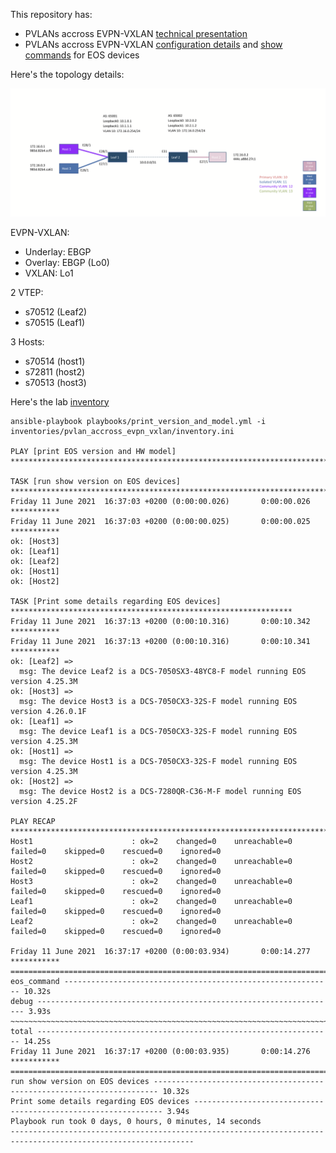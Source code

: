 This repository has:
- PVLANs accross EVPN-VXLAN [technical presentation](PVLAN_EVPN_VXLAN.pptx)
- PVLANs accross EVPN-VXLAN [configuration details](inventories/lab/intended/configs) and [show commands](inventories/lab/snapshots) for EOS devices

Here's the topology details:

![lab.png](lab.png)

EVPN-VXLAN:
- Underlay: EBGP
- Overlay: EBGP (Lo0)
- VXLAN: Lo1

2 VTEP:
- s70512 (Leaf2)
- s70515 (Leaf1)

3 Hosts:
- s70514 (host1)
- s72811 (host2)
- s70513 (host3)

Here's the lab [inventory](inventories/lab/inventory.ini)

```
ansible-playbook playbooks/print_version_and_model.yml -i inventories/pvlan_accross_evpn_vxlan/inventory.ini

PLAY [print EOS version and HW model] *************************************************************************

TASK [run show version on EOS devices] ************************************************************************
Friday 11 June 2021  16:37:03 +0200 (0:00:00.026)       0:00:00.026 ***********
Friday 11 June 2021  16:37:03 +0200 (0:00:00.025)       0:00:00.025 ***********
ok: [Host3]
ok: [Leaf1]
ok: [Leaf2]
ok: [Host1]
ok: [Host2]

TASK [Print some details regarding EOS devices] ***************************************************************
Friday 11 June 2021  16:37:13 +0200 (0:00:10.316)       0:00:10.342 ***********
Friday 11 June 2021  16:37:13 +0200 (0:00:10.316)       0:00:10.341 ***********
ok: [Leaf2] =>
  msg: The device Leaf2 is a DCS-7050SX3-48YC8-F model running EOS version 4.25.3M
ok: [Host3] =>
  msg: The device Host3 is a DCS-7050CX3-32S-F model running EOS version 4.26.0.1F
ok: [Leaf1] =>
  msg: The device Leaf1 is a DCS-7050CX3-32S-F model running EOS version 4.25.3M
ok: [Host1] =>
  msg: The device Host1 is a DCS-7050CX3-32S-F model running EOS version 4.25.3M
ok: [Host2] =>
  msg: The device Host2 is a DCS-7280QR-C36-M-F model running EOS version 4.25.2F

PLAY RECAP ****************************************************************************************************
Host1                      : ok=2    changed=0    unreachable=0    failed=0    skipped=0    rescued=0    ignored=0
Host2                      : ok=2    changed=0    unreachable=0    failed=0    skipped=0    rescued=0    ignored=0
Host3                      : ok=2    changed=0    unreachable=0    failed=0    skipped=0    rescued=0    ignored=0
Leaf1                      : ok=2    changed=0    unreachable=0    failed=0    skipped=0    rescued=0    ignored=0
Leaf2                      : ok=2    changed=0    unreachable=0    failed=0    skipped=0    rescued=0    ignored=0

Friday 11 June 2021  16:37:17 +0200 (0:00:03.934)       0:00:14.277 ***********
===============================================================================
eos_command ------------------------------------------------------------ 10.32s
debug ------------------------------------------------------------------- 3.93s
~~~~~~~~~~~~~~~~~~~~~~~~~~~~~~~~~~~~~~~~~~~~~~~~~~~~~~~~~~~~~~~~~~~~~~~~~~~~~~~
total ------------------------------------------------------------------ 14.25s
Friday 11 June 2021  16:37:17 +0200 (0:00:03.935)       0:00:14.276 ***********
===============================================================================
run show version on EOS devices ----------------------------------------------------------------------- 10.32s
Print some details regarding EOS devices --------------------------------------------------------------- 3.94s
Playbook run took 0 days, 0 hours, 0 minutes, 14 seconds
---------------------------------------------------------------------------------------------------------------
```